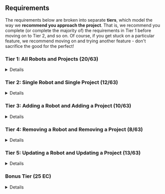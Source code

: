 ## Requirements

The requirements below are broken into separate **tiers**, which model the way we **recommend you approach the project**. That is, we recommend you complete (or complete the majority of) the requirements in Tier 1 before moving on to Tier 2, and so on. Of course, if you get stuck on a particular feature, we recommend moving on and trying another feature - don't sacrifice the good for the perfect!

### Tier 1: All Robots and Projects (20/63)

<details>

#### Frontend

- [x] Write a component to display a list of all robots (at least their names and imageUrls)
- [x] Write a component to display a list of all projects (at least their titles and deadlines)
- [x] Write a robots sub-reducer to manage robots in your Redux store
- [x] Write a projects sub-reducer to manage projects in your Redux store
- [x] Display the AllRobots component when the url matches `/robots`
- [x] Display the AllProjects component when the url matches `/projects`
- [x] Add links to the navbar that can be used to navigate to the all-projects view and the all-robots view

#### Backend

- [x] Write a route to serve up all robots
- [x] Write a route to serve up all projects

- Write a `robots` model with the following information:
  - [x] name - not empty or null
  - [x] fuelType - can be one of gas, diesel, or electric (defaults to electric)
  - [x] fuelLevel - can be a decimal value between 0 and 100 (defaults to 100)
  - [x] imageUrl - with a default value
- Write a `projects` model with the following information:
  - [x] title - not empty or null
  - [x] deadline - a date
  - [x] priority - an integer between 1 and 10
  - [x] completed - boolean value, defaults to false
  - [x] description - extremely large text
- [x] Robots may be associated with many projects. Likewise, projects may be associated with many robots.

#### Seed

- [x] Running the seed file creates projects and robots for demonstration purposes

Congrats! You have completed your first vertical slice! Make sure to `commit -m "Feature: Get all robots and projects"` before moving on (see RUBRIC.md - points are awarded/deducted for a proper git workflow)!

</details>

### Tier 2: Single Robot and Single Project (12/63)

<details>

#### Frontend

- Write a component to display a single robot with the following information:
  - [x] The robot's name, image, fuelType, fuelLevel
  - [ ] The names of all their assigned projects (or a helpful message if they don't have any)
- [x] Display the appropriate robot when the url matches `/robots/:robotId`
- [x] Clicking on a robot from the all-robots view should navigate to show that robot in the single-robot view

- Write a component to display a single project with the following information:
  - [x] The project's title, deadline, priority, description
  - [ ] A list of the names of all robots in that project (or a helpful message if it doesn't have any robots)
- [x] Display the appropriate project's info when the url matches `/projects/:projectId`
- [x] Clicking on a project from the all-projects view should navigate to show that project in the single-project view

- [x] Clicking on the name of a robot in the single-project view should navigate to show that robot in the single-robot view
- [x] Clicking on the name of a project in the single-robot view should navigate to show that project in the single-project view

#### Backend

- [x] Write a route to serve up a single robot (based on their id), _including that robot's projects_
- [x] Write a route to serve up a single project (based on its id), _including that projects' robots_

Congrats! You have completed your second vertical slice! Make sure to `commit -m "Feature: Get Single Project and Robot"` before moving on (see RUBRIC.md - points are awarded/deducted for a proper git workflow)!

</details>

### Tier 3: Adding a Robot and Adding a Project (10/63)

<details>

#### Frontend

- [ ] Write a component to display a form for adding a new robot that contains _at least_ an input for name
- [ ] Display this component as part of the all-robots view, alongside the list of robots
- Submitting the form with valid data should:

  - [ ] Make an AJAX request that causes the new robot to be persisted in the database
  - [ ] Add the new robot to the list of robots without needing to refresh the page

- [ ] Write a component to display a form for adding a new project that contains _at least_ an input for title
- [ ] Display this component as part of the all-projects view, alongside the list of projects
- Submitting the form with valid data should:
  - [ ] Make an AJAX request that causes the new project to be saved to the database
  - [ ] Add the new project to the list of projects without needing to refresh the page

#### Backend

- [ ] Write a route to add a new robot
- [ ] Write a route to add a new project

Congrats! You have completed your third vertical slice! Make sure to `commit -m "Feature: Add Robot and Project"` before moving on (see RUBRIC.md - points are awarded/deducted for a proper git workflow)!

</details>

### Tier 4: Removing a Robot and Removing a Project (8/63)

<details>

#### Frontend

- [ ] In the all-robots view, include an `X` button next to each robot
- Clicking the `X` button should:

  - [ ] Make an AJAX request that causes that robot to be removed from database
  - [ ] Remove the robot from the list of robots without needing to refresh the page

- [ ] In the all-projects view, include an `X` button next to each project
- Clicking the `X` button should:
  - [ ] Make an AJAX request that causes that project to be removed from database
  - [ ] Remove the project from the list of projects without needing to refresh the page

#### Backend

- [ ] Write a route to remove a robot (based on its id)
- [ ] Write a route to remove a project (based on its id)

Congrats! You have completed your fourth vertical slice! Make sure to `commit -m "Feature: Remove Robot and Project"` before moving on (see RUBRIC.md - points are awarded/deducted for a proper git workflow)!

</details>

### Tier 5: Updating a Robot and Updating a Project (13/63)

<details>

#### Frontend

- [ ] Write a component to display a form updating _at least_ a robot's name and fuelLevel
- [ ] Display this component EITHER as part of the single-robot view, or as its own view
- Submitting the form with valid data should:
  - [ ] Make an AJAX request that causes that robot to be updated in the database
  - [ ] Update the robot in the current view without needing to refresh the page
- [ ] In the single-robot view, display an `Unassign` button next to each of its projects, which unassigns it from that project (in the database as well as this view)

- [ ] Write a component to display a form updating _at least_ a project's title and completion status
- [ ] Display this component EITHER as part of the single-project view, or as its own view
- Submitting the form with valid data should:
  - [ ] Make an AJAX request that causes that project to be updated in the database
  - [ ] Update the project in the current view without needing to refresh the page
- [ ] In the single-project view, display an `Unassign` button next to each robot assigned to it, which unassigns that robot (in the database as well as this view)
- [ ] In the single-project view, display a `Complete` button, which marks the project as completed (in the database as well as this view)

#### Backend

- [ ] Write a route to update an existing project
- [ ] Write a route to update an existing robot

Congrats! You have completed your fifth vertical slice! Make sure to `commit -m "Feature: Update Robot and Project"` before moving on (see RUBRIC.md - points are awarded/deducted for a proper git workflow)!

</details>

### Bonus Tier (25 EC)

<details>

#### Finishing Touches

- [ ] If a user attempts to add a new robot or project without a required field, a helpful message should be displayed
- [ ] If a user attempts to access a page that doesn't exist (ex. `/potato`), a helpful "not found" message should be displayed
- [ ] If a user attempts to view a robot/project that doesn't exist, a helpful message should be displayed
- [ ] Whenever a component needs to wait for data to load from the server, a "loading" message should be displayed until the data is available
- [ ] Overall, the app is spectacularly styled and visually stunning

#### Ordering

- [ ] Create option for projects to be ordered based on priority on all-projects view
- [ ] Create option for projects to be ordered based on deadline on all-projects view
- [ ] Create option for robots to be ordered based on fuel level on all-robots view

#### Filtering

- [ ] Create filters on all-projects view so that projects can be filtered based completion status and priority (allow multiple filters to be applied)
- [ ] Create a filter on all-robots view to only show projects without assigned robots and vice versa
- [ ] Create filters on all-robots view so that robots can be filtered based on fuel type and fuel level (allow multiple filters to be applied)
- [ ] Create a filter on all-robots view to only show robots without assigned projects and vice versa

#### Seeding

- [ ] Seed 100+ robots and 100+ projects
- [ ] Implement pagination for robots (e.g. `/robots?page=1` shows the first ten robots, and `/robots?page=2` shows robots 11-20)
- [ ] Implement pagination for projects (e.g. `/projects?page=1` shows the first ten projects, and `/projects?page=2` shows robots 11-20)

#### Testing

- [ ] React (AllRobots): renders "No Robots" if passed no robots
- [ ] React (AllProjects): renders "No Projects" if passed no projects
- [ ] Redux (robots): returns the initial state by default
- [ ] Redux (projects): returns the initial state by default
- [ ] Sequelize (Robot): name must not be null or empty
- [ ] Sequelize (Project): deadline must be a valid date
- [ ] Navigation: navbar to navigate to home, robots
- [ ] Navigation: navbar to navigate to projects
- [ ] Seed File: creates at least one robot that has several projects
- [ ] Seed File: creates at least one project that has several robots

</details>
